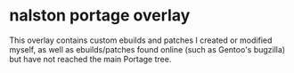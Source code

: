 nalston portage overlay
=======================

This overlay contains custom ebuilds and patches I created or modified myself, as well as ebuilds/patches found online (such as Gentoo's bugzilla) but have not reached the main Portage tree.
